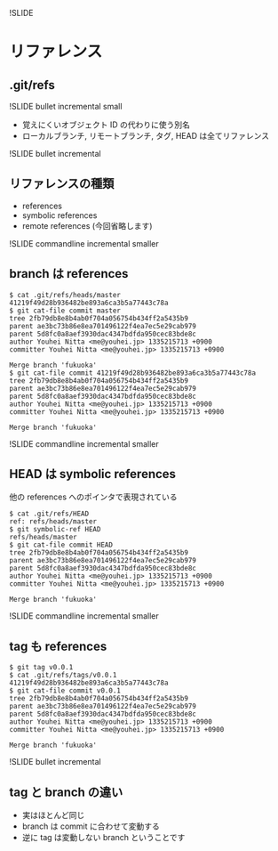 !SLIDE 
# リファレンス

## .git/refs

!SLIDE bullet incremental small
* 覚えにくいオブジェクト ID の代わりに使う別名
* ローカルブランチ, リモートブランチ, タグ, HEAD は全てリファレンス

!SLIDE bullet incremental
## リファレンスの種類
* references
* symbolic references
* remote references (今回省略します)

!SLIDE commandline incremental smaller
## branch は references

	$ cat .git/refs/heads/master
	41219f49d28b936482be893a6ca3b5a77443c78a
	$ git cat-file commit master
	tree 2fb79db8e8b4ab0f704a056754b434ff2a5435b9
	parent ae3bc73b86e8ea701496122f4ea7ec5e29cab979
	parent 5d8fc0a8aef3930dac4347bdfda950cec83bde8c
	author Youhei Nitta <me@youhei.jp> 1335215713 +0900
	committer Youhei Nitta <me@youhei.jp> 1335215713 +0900
	
	Merge branch 'fukuoka'
	$ git cat-file commit 41219f49d28b936482be893a6ca3b5a77443c78a
	tree 2fb79db8e8b4ab0f704a056754b434ff2a5435b9
	parent ae3bc73b86e8ea701496122f4ea7ec5e29cab979
	parent 5d8fc0a8aef3930dac4347bdfda950cec83bde8c
	author Youhei Nitta <me@youhei.jp> 1335215713 +0900
	committer Youhei Nitta <me@youhei.jp> 1335215713 +0900
	
	Merge branch 'fukuoka'

!SLIDE commandline incremental smaller
## HEAD は symbolic references
他の references へのポインタで表現されている

	$ cat .git/refs/HEAD
	ref: refs/heads/master
	$ git symbolic-ref HEAD
	refs/heads/master
	$ git cat-file commit HEAD
	tree 2fb79db8e8b4ab0f704a056754b434ff2a5435b9
	parent ae3bc73b86e8ea701496122f4ea7ec5e29cab979
	parent 5d8fc0a8aef3930dac4347bdfda950cec83bde8c
	author Youhei Nitta <me@youhei.jp> 1335215713 +0900
	committer Youhei Nitta <me@youhei.jp> 1335215713 +0900
	
	Merge branch 'fukuoka'

!SLIDE commandline incremental smaller
## tag も references

	$ git tag v0.0.1
	$ cat .git/refs/tags/v0.0.1
	41219f49d28b936482be893a6ca3b5a77443c78a
	$ git cat-file commit v0.0.1
	tree 2fb79db8e8b4ab0f704a056754b434ff2a5435b9
	parent ae3bc73b86e8ea701496122f4ea7ec5e29cab979
	parent 5d8fc0a8aef3930dac4347bdfda950cec83bde8c
	author Youhei Nitta <me@youhei.jp> 1335215713 +0900
	committer Youhei Nitta <me@youhei.jp> 1335215713 +0900
	
	Merge branch 'fukuoka'

!SLIDE bullet incremental
## tag と branch の違い
* 実はほとんど同じ
* branch は commit に合わせて変動する
* 逆に tag は変動しない branch ということです
